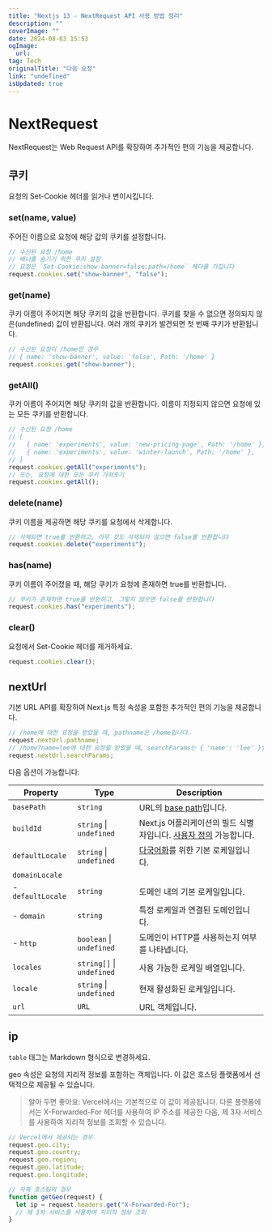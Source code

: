 ```yaml
---
title: "Nextjs 13 - NextRequest API 사용 방법 정리"
description: ""
coverImage: ""
date: 2024-08-03 15:53
ogImage: 
  url: 
tag: Tech
originalTitle: "다음 요청"
link: "undefined"
isUpdated: true
---
```






# NextRequest

NextRequest는 Web Request API를 확장하여 추가적인 편의 기능을 제공합니다.

## 쿠키

요청의 Set-Cookie 헤더를 읽거나 변이시킵니다.

<div class="content-ad"></div>

### set(name, value)

주어진 이름으로 요청에 해당 값의 쿠키를 설정합니다.

```js
// 수신된 요청 /home
// 배너를 숨기기 위한 쿠키 설정
// 요청은 `Set-Cookie:show-banner=false;path=/home` 헤더를 가집니다
request.cookies.set("show-banner", "false");
```

### get(name)

<div class="content-ad"></div>

쿠키 이름이 주어지면 해당 쿠키의 값을 반환합니다. 쿠키를 찾을 수 없으면 정의되지 않은(undefined) 값이 반환됩니다. 여러 개의 쿠키가 발견되면 첫 번째 쿠키가 반환됩니다.

```js
// 수신된 요청이 /home인 경우
// { name: 'show-banner', value: 'false', Path: '/home' }
request.cookies.get("show-banner");
```

### getAll()

쿠키 이름이 주어지면 해당 쿠키의 값을 반환합니다. 이름이 지정되지 않으면 요청에 있는 모든 쿠키를 반환합니다.

<div class="content-ad"></div>

```js
// 수신된 요청 /home
// [
//   { name: 'experiments', value: 'new-pricing-page', Path: '/home' },
//   { name: 'experiments', value: 'winter-launch', Path: '/home' },
// ]
request.cookies.getAll("experiments");
// 또는, 요청에 대한 모든 쿠키 가져오기
request.cookies.getAll();
```

### delete(name)

쿠키 이름을 제공하면 해당 쿠키를 요청에서 삭제합니다.

```js
// 삭제되면 true를 반환하고, 아무 것도 삭제되지 않으면 false를 반환합니다
request.cookies.delete("experiments");
```

<div class="content-ad"></div>

### has(name)

쿠키 이름이 주어졌을 때, 해당 쿠키가 요청에 존재하면 true를 반환합니다.

```js
// 쿠키가 존재하면 true를 반환하고, 그렇지 않으면 false를 반환합니다
request.cookies.has("experiments");
```

### clear()

<div class="content-ad"></div>

요청에서 Set-Cookie 헤더를 제거하세요.

```js
request.cookies.clear();
```

## nextUrl

기본 URL API를 확장하여 Next.js 특정 속성을 포함한 추가적인 편의 기능을 제공합니다.

<div class="content-ad"></div>

```js
// /home에 대한 요청을 받았을 때, pathname은 /home입니다.
request.nextUrl.pathname;
// /home?name=lee에 대한 요청을 받았을 때, searchParams는 { 'name': 'lee' }입니다.
request.nextUrl.searchParams;
```

다음 옵션이 가능합니다:

| Property          | Type                      | Description                                                                                                                              |
| ----------------- | ------------------------- | ---------------------------------------------------------------------------------------------------------------------------------------- |
| `basePath`        | `string`                  | URL의 <a href="/docs/pages/api-reference/next-config-js/basePath">base path</a>입니다.                                                   |
| `buildId`         | `string` \| `undefined`   | Next.js 어플리케이션의 빌드 식별자입니다. <a href="/docs/pages/api-reference/next-config-js/generateBuildId">사용자 정의</a> 가능합니다. |
| `defaultLocale`   | `string` \| `undefined`   | <a href="/docs/pages/building-your-application/routing/internationalization">다국어화</a>를 위한 기본 로케일입니다.                      |
| `domainLocale`    |                           |                                                                                                                                          |
| - `defaultLocale` | `string`                  | 도메인 내의 기본 로케일입니다.                                                                                                           |
| - `domain`        | `string`                  | 특정 로케일과 연결된 도메인입니다.                                                                                                       |
| - `http`          | `boolean` \| `undefined`  | 도메인이 HTTP를 사용하는지 여부를 나타냅니다.                                                                                            |
| `locales`         | `string[]` \| `undefined` | 사용 가능한 로케일 배열입니다.                                                                                                           |
| `locale`          | `string` \| `undefined`   | 현재 활성화된 로케일입니다.                                                                                                              |
| `url`             | `URL`                     | URL 객체입니다.                                                                                                                          |

## ip

<div class="content-ad"></div>

`table` 태그는 Markdown 형식으로 변경하세요.

<div class="content-ad"></div>

geo 속성은 요청의 지리적 정보를 포함하는 객체입니다. 이 값은 호스팅 플랫폼에서 선택적으로 제공될 수 있습니다.

> 알아 두면 좋아요: Vercel에서는
> 기본적으로 이 값이 제공됩니다. 다른 플랫폼에서는 X-Forwarded-For
> 헤더를 사용하여 IP 주소를 제공한 다음, 제 3자 서비스를 사용하여
> 지리적 정보를 조회할 수 있습니다.

```js
// Vercel에서 제공되는 경우
request.geo.city;
request.geo.country;
request.geo.region;
request.geo.latitude;
request.geo.longitude;

// 자체 호스팅의 경우
function getGeo(request) {
  let ip = request.headers.get("X-Forwarded-For");
  // 제 3자 서비스를 사용하여 지리적 정보 조회
}
```

<div class="content-ad"></div>
